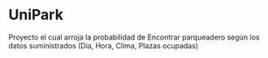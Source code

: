 # UniPark
Proyecto el cual arroja la probabilidad de Encontrar parqueadero según los datos suministrados (Dia, Hora, Clima, Plazas ocupadas)
